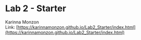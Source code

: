 # Lab 2 - Starter
Karinna Monzon \
Link: [https://karinnamonzon.github.io/Lab2_Starter/index.html](https://karinnamonzon.github.io/Lab2_Starter/index.html)
